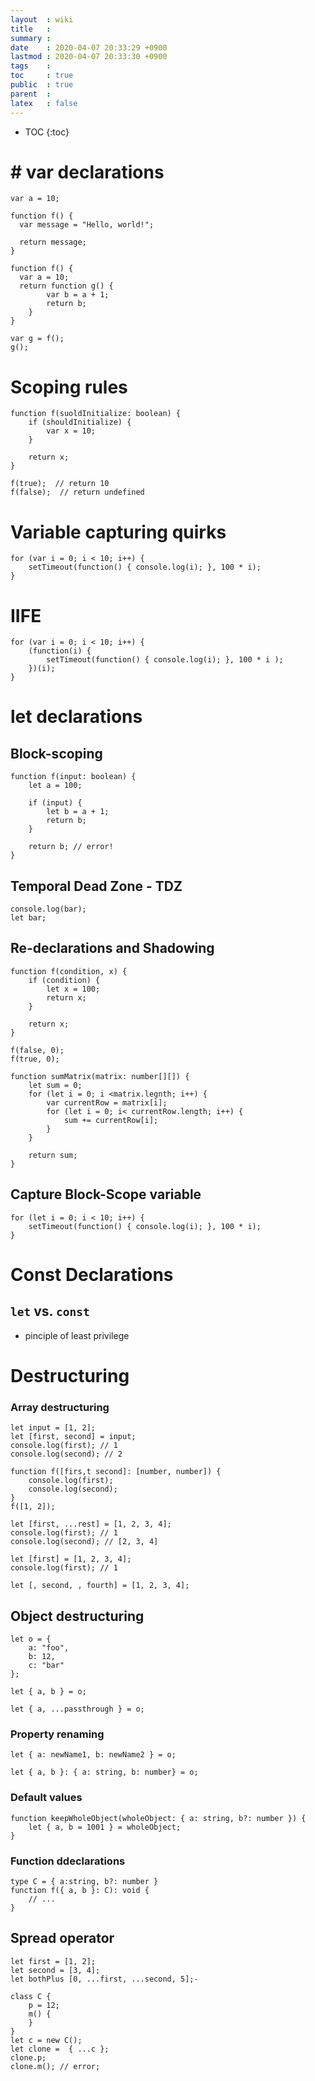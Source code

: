 ```yaml
---
layout  : wiki
title   : 
summary : 
date    : 2020-04-07 20:33:29 +0900
lastmod : 2020-04-07 20:33:30 +0900
tags    : 
toc     : true
public  : true
parent  : 
latex   : false
---
```

* TOC
{:toc}

# # var declarations

    var a = 10;
    
    function f() {
      var message = "Hello, world!";
    
      return message;
    }

    function f() {
      var a = 10;
      return function g() {
    		var b = a + 1;
    		return b;
    	}
    }
    
    var g = f();
    g();

# Scoping rules

    function f(suoldInitialize: boolean) {
    	if (shouldInitialize) {
    		var x = 10;
    	}
    
    	return x;
    }
    
    f(true);  // return 10
    f(false);  // return undefined

# Variable capturing quirks

    for (var i = 0; i < 10; i++) {
    	setTimeout(function() { console.log(i); }, 100 * i);
    }

# IIFE

    for (var i = 0; i < 10; i++) {
    	(function(i) {
    		setTimeout(function() { console.log(i); }, 100 * i );
    	})(i);
    }

# let declarations

## Block-scoping

    function f(input: boolean) {
    	let a = 100;
    
    	if (input) {
    		let b = a + 1;
    		return b;
    	}
    
    	return b; // error!
    }

## Temporal Dead Zone - TDZ

    console.log(bar);
    let bar;

## Re-declarations and Shadowing

    function f(condition, x) {
    	if (condition) {
    		let x = 100;
    		return x;
    	}
    
    	return x;
    }
    
    f(false, 0);
    f(true, 0);

    function sumMatrix(matrix: number[][]) {
    	let sum = 0;
    	for (let i = 0; i <matrix.legnth; i++) {
    		var currentRow = matrix[i];
    		for (let i = 0; i< currentRow.length; i++) {
    			sum += currentRow[i];
    		}
    	}
    
    	return sum;
    }

## Capture Block-Scope variable

    for (let i = 0; i < 10; i++) {
    	setTimeout(function() { console.log(i); }, 100 * i);
    }

# Const Declarations

## `let` vs. `const`

- pinciple of least privilege

# Destructuring

### Array destructuring

    let input = [1, 2];
    let [first, second] = input;
    console.log(first); // 1
    console.log(second); // 2

    function f([firs,t second]: [number, number]) {
    	console.log(first);
    	console.log(second);
    }
    f([1, 2]);

    let [first, ...rest] = [1, 2, 3, 4];
    console.log(first); // 1
    console.log(second); // [2, 3, 4]

    let [first] = [1, 2, 3, 4];
    console.log(first); // 1

    let [, second, , fourth] = [1, 2, 3, 4];

## Object destructuring

    let o = {
    	a: "foo",
    	b: 12,
    	c: "bar"
    };
    
    let { a, b } = o;

    let { a, ...passthrough } = o;

### Property renaming

    let { a: newName1, b: newName2 } = o;

    let { a, b }: { a: string, b: number} = o;

### Default values

    function keepWholeObject(wholeObject: { a: string, b?: number }) {
    	let { a, b = 1001 } = wholeObject;
    }

### Function ddeclarations

    type C = { a:string, b?: number }
    function f({ a, b }: C): void {
    	// ...
    }

## Spread operator

    let first = [1, 2];
    let second = [3, 4];
    let bothPlus [0, ...first, ...second, 5];-

    class C {
    	p = 12;
    	m() {
    	}
    }
    let c = new C();
    let clone =  { ...c };
    clone.p;
    clone.m(); // error;
